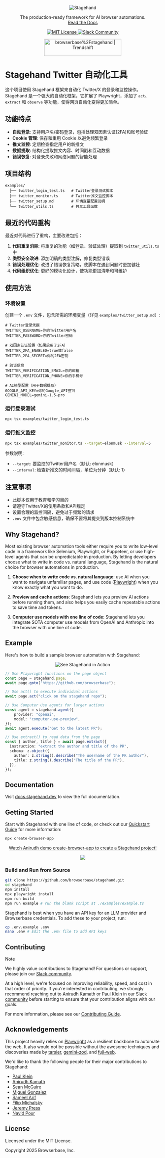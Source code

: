 <div id="toc" align="center">
  <ul style="list-style: none">
    <a href="https://stagehand.dev">
      <picture>
        <source media="(prefers-color-scheme: dark)" srcset="https://stagehand.dev/logo-dark.svg" />
        <img alt="Stagehand" src="https://stagehand.dev/logo-light.svg" />
      </picture>
    </a>
  </ul>
</div>

<p align="center">
  The production-ready framework for AI browser automations.<br>
  <a href="https://docs.stagehand.dev">Read the Docs</a>
</p>

<p align="center">
  <a href="https://github.com/browserbase/stagehand/tree/main?tab=MIT-1-ov-file#MIT-1-ov-file">
    <picture>
      <source media="(prefers-color-scheme: dark)" srcset="https://stagehand.dev/api/assets/license?mode=dark" />
      <img alt="MIT License" src="https://stagehand.dev/api/assets/license?mode=light" />
    </picture>
  </a>
  <a href="https://stagehand.dev/slack">
    <picture>
      <source media="(prefers-color-scheme: dark)" srcset="https://stagehand.dev/api/assets/slack?mode=dark" />
      <img alt="Slack Community" src="https://stagehand.dev/api/assets/slack?mode=light" />
    </picture>
  </a>
</p>

<p align="center">
	<a href="https://trendshift.io/repositories/12122" target="_blank"><img src="https://trendshift.io/api/badge/repositories/12122" alt="browserbase%2Fstagehand | Trendshift" style="width: 250px; height: 55px;" width="250" height="55"/></a>
</p>

# Stagehand Twitter 自动化工具

这个项目使用 Stagehand 框架来自动化 Twitter/X 的登录和监控操作。Stagehand 是一个强大的自动化框架，它扩展了 Playwright，添加了 `act`、`extract` 和 `observe` 等功能，使得网页自动化变得更加简单。

## 功能特点

- **自动登录**: 支持用户名/密码登录，包括处理双因素认证(2FA)和账号验证
- **Cookie 管理**: 保存和重用 Cookie 以避免频繁登录
- **推文监控**: 定期检查指定用户的新推文
- **数据提取**: 结构化提取推文内容、时间戳和互动数据
- **错误恢复**: 对登录失败和网络问题的智能处理

## 项目结构

```
examples/
  ├── twitter_login_test.ts   # Twitter登录测试脚本
  ├── twitter_monitor.ts      # Twitter推文监控脚本
  ├── twitter_setup.md        # 环境变量配置说明
  └── twitter_utils.ts        # 共享工具函数
```

## 最近的代码重构

最近对代码进行了重构，主要改进包括：

1. **代码重复消除**: 将重复的功能（如登录、验证处理）提取到 `twitter_utils.ts` 中
2. **类型安全改进**: 添加明确的类型注解，修复类型错误
3. **错误处理优化**: 改进了错误恢复策略，使脚本在遇到问题时更加健壮
4. **代码组织优化**: 更好的模块化设计，使功能更加清晰和可维护

## 使用方法

### 环境设置

创建一个 `.env` 文件，包含所需的环境变量（详见 `examples/twitter_setup.md`）:

```
# Twitter登录凭据
TWITTER_USERNAME=你的Twitter用户名
TWITTER_PASSWORD=你的Twitter密码

# 双因素认证设置（如果启用了2FA）
TWITTER_2FA_ENABLED=true或false
TWITTER_2FA_SECRET=你的2FA密钥

# 验证信息
TWITTER_VERIFICATION_EMAIL=你的邮箱
TWITTER_VERIFICATION_PHONE=你的手机号

# AI模型配置（用于数据提取）
GOOGLE_API_KEY=你的Google_API密钥
GEMINI_MODEL=gemini-1.5-pro
```

### 运行登录测试

```bash
npx tsx examples/twitter_login_test.ts
```

### 运行推文监控

```bash
npx tsx examples/twitter_monitor.ts --target=elonmusk --interval=5
```

参数说明:
- `--target`: 要监控的Twitter用户名（默认: elonmusk）
- `--interval`: 检查新推文的时间间隔，单位为分钟（默认: 1）

## 注意事项

- 此脚本仅用于教育和学习目的
- 请遵守Twitter/X的使用条款和API规定
- 设置合理的监控间隔，避免过于频繁的请求
- `.env` 文件中包含敏感信息，确保不要将其提交到版本控制系统中

## Why Stagehand?

Most existing browser automation tools either require you to write low-level code in a framework like Selenium, Playwright, or Puppeteer, or use high-level agents that can be unpredictable in production. By letting developers choose what to write in code vs. natural language, Stagehand is the natural choice for browser automations in production.

1. **Choose when to write code vs. natural language**: use AI when you want to navigate unfamiliar pages, and use code ([Playwright](https://playwright.dev/)) when you know exactly what you want to do.

2. **Preview and cache actions**: Stagehand lets you preview AI actions before running them, and also helps you easily cache repeatable actions to save time and tokens.

3. **Computer use models with one line of code**: Stagehand lets you integrate SOTA computer use models from OpenAI and Anthropic into the browser with one line of code.

## Example

Here's how to build a sample browser automation with Stagehand:

<div align="center">
  <div style="max-width:300px;">
    <img src="/media/github_demo.gif" alt="See Stagehand in Action">
  </div>
</div>

```typescript
// Use Playwright functions on the page object
const page = stagehand.page;
await page.goto("https://github.com/browserbase");

// Use act() to execute individual actions
await page.act("click on the stagehand repo");

// Use Computer Use agents for larger actions
const agent = stagehand.agent({
    provider: "openai",
    model: "computer-use-preview",
});
await agent.execute("Get to the latest PR");

// Use extract() to read data from the page
const { author, title } = await page.extract({
  instruction: "extract the author and title of the PR",
  schema: z.object({
    author: z.string().describe("The username of the PR author"),
    title: z.string().describe("The title of the PR"),
  }),
});
```

## Documentation

Visit [docs.stagehand.dev](https://docs.stagehand.dev) to view the full documentation.

## Getting Started

Start with Stagehand with one line of code, or check out our [Quickstart Guide](https://docs.stagehand.dev/get_started/quickstart) for more information:

```bash
npx create-browser-app
```

<div align="center">
    <a href="https://www.loom.com/share/f5107f86d8c94fa0a8b4b1e89740f7a7">
      <p>Watch Anirudh demo create-browser-app to create a Stagehand project!</p>
    </a>
    <a href="https://www.loom.com/share/f5107f86d8c94fa0a8b4b1e89740f7a7">
      <img style="max-width:300px;" src="https://cdn.loom.com/sessions/thumbnails/f5107f86d8c94fa0a8b4b1e89740f7a7-ec3f428b6775ceeb-full-play.gif">
    </a>
  </div>

### Build and Run from Source

```bash
git clone https://github.com/browserbase/stagehand.git
cd stagehand
npm install
npx playwright install
npm run build
npm run example # run the blank script at ./examples/example.ts
```

Stagehand is best when you have an API key for an LLM provider and Browserbase credentials. To add these to your project, run:

```bash
cp .env.example .env
nano .env # Edit the .env file to add API keys
```

## Contributing

> [!NOTE]  
> We highly value contributions to Stagehand! For questions or support, please join our [Slack community](https://stagehand.dev/slack).

At a high level, we're focused on improving reliability, speed, and cost in that order of priority. If you're interested in contributing, we strongly recommend reaching out to [Anirudh Kamath](https://x.com/kamathematic) or [Paul Klein](https://x.com/pk_iv) in our [Slack community](https://stagehand.dev/slack) before starting to ensure that your contribution aligns with our goals.

For more information, please see our [Contributing Guide](https://docs.stagehand.dev/contributions/contributing).

## Acknowledgements

This project heavily relies on [Playwright](https://playwright.dev/) as a resilient backbone to automate the web. It also would not be possible without the awesome techniques and discoveries made by [tarsier](https://github.com/reworkd/tarsier), [gemini-zod](https://github.com/jbeoris/gemini-zod), and [fuji-web](https://github.com/normal-computing/fuji-web).

We'd like to thank the following people for their major contributions to Stagehand:
- [Paul Klein](https://github.com/pkiv)
- [Anirudh Kamath](https://github.com/kamath)
- [Sean McGuire](https://github.com/seanmcguire12)
- [Miguel Gonzalez](https://github.com/miguelg719)
- [Sameel Arif](https://github.com/sameelarif)
- [Filip Michalsky](https://github.com/filip-michalsky)
- [Jeremy Press](https://x.com/jeremypress)
- [Navid Pour](https://github.com/navidpour)

## License

Licensed under the MIT License.

Copyright 2025 Browserbase, Inc.

